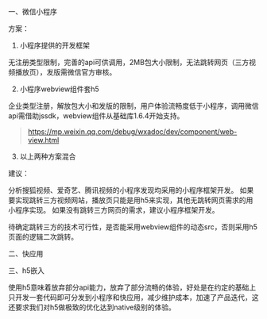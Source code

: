 一、微信小程序

方案：

1. 小程序提供的开发框架

无注册类型限制，完善的api可供调用，2MB包大小限制，无法跳转网页（三方视频播放页），发版需微信官方审核。

2. 小程序webview组件套h5

企业类型注册，解放包大小和发版的限制，用户体验流畅度低于小程序，调用微信api需借助jssdk，webview组件从基础库1.6.4开始支持。

> https://mp.weixin.qq.com/debug/wxadoc/dev/component/web-view.html

3. 以上两种方案混合

建议：

分析搜狐视频、爱奇艺、腾讯视频的小程序发现均采用的小程序框架开发。
如果要实现跳转三方视频网站，播放页只能是用h5来实现，其他无跳转网页需求的用小程序实现。
如果没有跳转三方网页的需求，建议小程序框架开发。

待确定跳转三方的技术可行性，是否能采用webview组件的动态src，否则采用h5页面的逻辑二次跳转。

二、快应用

三、h5嵌入

使用h5意味着放弃部分api能力，放弃了部分流畅的体验，好处是在约定的基础上只开发一套代码即可分发到小程序和快应用，减少维护成本，加速了产品迭代，这还要求我们对h5做极致的优化达到native级别的体验。





